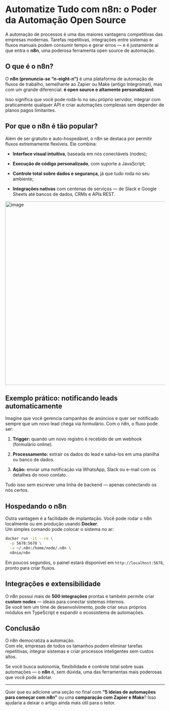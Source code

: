 # Automatize Tudo com n8n: o Poder da Automação Open Source

A automação de processos é uma das maiores vantagens competitivas das empresas modernas. Tarefas repetitivas, integrações entre sistemas e fluxos manuais podem consumir tempo e gerar erros — e é justamente aí que entra o **n8n**, uma poderosa ferramenta open source de automação.

## O que é o n8n?

O **n8n (pronuncia-se “n-eight-n”)** é uma plataforma de automação de fluxos de trabalho, semelhante ao Zapier ou Make (antigo Integromat), mas com um grande diferencial: **é open source e altamente personalizável**.

Isso significa que você pode rodá-lo no seu próprio servidor, integrar com praticamente qualquer API e criar automações complexas sem depender de planos pagos limitantes.

## Por que o n8n é tão popular?

Além de ser gratuito e auto-hospedável, o n8n se destaca por permitir fluxos extremamente flexíveis. Ele combina:

-   **Interface visual intuitiva**, baseada em nós conectáveis (nodes);
    
-   **Execução de código personalizado**, com suporte a JavaScript;
    
-   **Controle total sobre dados e segurança**, já que tudo roda no seu ambiente;
    
-   **Integrações nativas** com centenas de serviços — de Slack e Google Sheets até bancos de dados, CRMs e APIs REST.
    
<img width="1563" height="578" alt="image" src="https://github.com/user-attachments/assets/d5a6aee6-d7a3-4087-b366-5de88f2326ba" />


## Exemplo prático: notificando leads automaticamente

Imagine que você gerencia campanhas de anúncios e quer ser notificado sempre que um novo lead chega via formulário. Com o n8n, o fluxo pode ser:

1.  **Trigger:** quando um novo registro é recebido de um webhook (formulário online).
    
2.  **Processamento:** extrair os dados do lead e salvá-los em uma planilha ou banco de dados.
    
3.  **Ação:** enviar uma notificação via WhatsApp, Slack ou e-mail com os detalhes do novo contato.
    

Tudo isso sem escrever uma linha de backend — apenas conectando os nós certos.

## Hospedando o n8n

Outra vantagem é a facilidade de implantação. Você pode rodar o n8n localmente ou em produção usando **Docker**.  
Um simples comando pode colocar o sistema no ar:

```bash
docker run -it --rm \
  -p 5678:5678 \
  -v ~/.n8n:/home/node/.n8n \
  n8nio/n8n

```

Em poucos segundos, o painel estará disponível em `http://localhost:5678`, pronto para criar fluxos.

## Integrações e extensibilidade

O n8n possui mais de **500 integrações** prontas e também permite criar **custom nodes** — ideais para conectar sistemas internos.  
Se você tem um time de desenvolvimento, pode criar seus próprios módulos em TypeScript e expandir o ecossistema de automações.

## Conclusão

O n8n democratiza a automação.  
Com ele, empresas de todos os tamanhos podem eliminar tarefas repetitivas, integrar sistemas e criar processos inteligentes sem custos altos.

Se você busca autonomia, flexibilidade e controle total sobre suas automações — o **n8n** é, sem dúvida, uma das ferramentas mais poderosas que você pode adotar.

----------

Quer que eu adicione uma seção no final com **“5 ideias de automações para começar com n8n”** ou uma **comparação com Zapier e Make**? Isso ajudaria a deixar o artigo ainda mais útil para o leitor.
